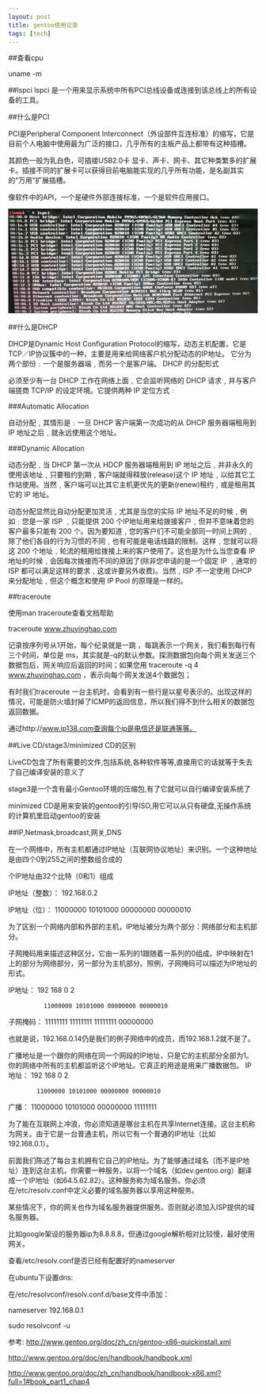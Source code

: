 ```yaml
---
layout: post
title: gentoo使用记录 
tags: [tech]
---
```


##查看cpu

uname -m

##lspci
lspci 是一个用来显示系统中所有PCI总线设备或连接到该总线上的所有设备的工具。 

##什么是PCI

PCI是Peripheral Component Interconnect（外设部件互连标准）的缩写，它是目前个人电脑中使用最为广泛的接口，几乎所有的主板产品上都带有这种插槽。

其颜色一般为乳白色，可插接USB2.0卡 显卡、声卡、网卡、其它种类繁多的扩展卡。插接不同的扩展卡可以获得目前电脑能实现的几乎所有功能，是名副其实的“万用”扩展插槽。

像软件中的API，一个是硬件外部连接标准，一个是软件应用接口。

![lspci](/images/lspci.jpg)


##什么是DHCP

DHCP是Dynamic Host Configuration Protocol的缩写，动态主机配置，它是TCP／IP协议簇中的一种，主要是用来给网络客户机分配动态的IP地址。
它分为两个部份﹕一个是服务器端﹐而另一个是客户端。
DHCP 的分配形式

必须至少有一台 DHCP 工作在网络上面﹐它会监听网络的 DHCP 请求﹐并与客户端搓商 TCP/IP 的设定环境。它提供两种 IP 定位方式﹕

###Automatic Allocation

自动分配﹐其情形是﹕一旦 DHCP 客户端第一次成功的从 DHCP 服务器端租用到 IP 地址之后﹐就永远使用这个地址。


###Dynamic Allocation

动态分配﹐当 DHCP 第一次从 HDCP 服务器端租用到 IP 地址之后﹐并非永久的使用该地址﹐只要租约到期﹐客户端就得释放(release)这个 IP 地址﹐以给其它工作站使用。当然﹐客户端可以比其它主机更优先的更新(renew)租约﹐或是租用其它的 IP 地址。

动态分配显然比自动分配更加灵活﹐尤其是当您的实际 IP 地址不足的时候﹐例如﹕您是一家 ISP ﹐只能提供 200 个IP地址用来给拨接客户﹐但并不意味着您的客户最多只能有 200 个。因为要知道﹐您的客户们不可能全部同一时间上网的﹐除了他们各自的行为习惯的不同﹐也有可能是电话线路的限制。这样﹐您就可以将这 200 个地址﹐轮流的租用给拨接上来的客户使用了。这也是为什么当您查看 IP 地址的时候﹐会因每次拨接而不同的原因了(除非您申请的是一个固定 IP ﹐通常的 ISP 都可以满足这样的要求﹐这或许要另外收费)。当然﹐ISP 不一定使用 DHCP 来分配地址﹐但这个概念和使用 IP Pool 的原理是一样的。

##traceroute

使用man traceroute查看文档帮助

traceroute www.zhuyinghao.com

记录按序列号从1开始，每个纪录就是一跳 ，每跳表示一个网关，我们看到每行有三个时间，单位是 ms，其实就是-q的默认参数。探测数据包向每个网关发送三个数据包后，网关响应后返回的时间；如果您用 traceroute -q 4 www.zhuyinghao.com ，表示向每个网关发送4个数据包；

有时我们traceroute 一台主机时，会看到有一些行是以星号表示的。出现这样的情况，可能是防火墙封掉了ICMP的返回信息，所以我们得不到什么相关的数据包返回数据。

通过http://www.ip138.com查询每个ip是电信还是联通等等。

##Live CD/stage3/minimized CD的区别


LiveCD包含了所有需要的文件,包括系统,各种软件等等,直接用它的话就等于失去了自己编译安装的意义了

stage3是一个含有最小Gentoo环境的压缩包,有了它就可以自行编译安装系统了

minimized CD是用来安装的gentoo的引导ISO,用它可以从只有硬盘,无操作系统的计算机里启动gentoo的安装

##IP,Netmask,broadcast,网关,DNS

在一个网络中，所有主机都通过IP地址（互联网协议地址）来识别。一个这种地址是由四个0到255之间的整数组合成的

个IP地址由32个比特（0和1）组成

IP地址（整数）：   192.168.0.2

IP地址（位）：     11000000 10101000 00000000 00000010

为了区别一个网络内部和外部的主机，IP地址被分为两个部分：网络部分和主机部分。

子网掩码用来描述这种区分，它由一系列的1跟随着一系列的0组成。IP中映射在1上的部分为网络部分，另一部分为主机部分。照例，子网掩码可以描述为IP地址的形式。

IP地址：        192      168      0         2

              11000000 10101000 00000000 00000010

子网掩码：    11111111 11111111 11111111 00000000

也就是说，192.168.0.14仍是我们的例子网络中的成员，而192.168.1.2就不是了。 


广播地址是一个跟你的网络在同一个网段的IP地址，只是它的主机部分全部为1。你的网络中所有的主机都监听这个IP地址。它真正的用途是用来广播数据包。 
IP地址：      192      168      0         2

            11000000 10101000 00000000 00000010

广播：      11000000 10101000 00000000 11111111

为了能在互联网上冲浪，你必须知道是哪台主机在共享Internet连接。这台主机称为网关。由于它是一台普通主机，所以它有一个普通的IP地址（比如192.168.0.1）。 

前面我们陈述了每台主机拥有它自己的IP地址。为了能够通过域名（而不是IP地址）连到这台主机，你需要一种服务，以将一个域名（如dev.gentoo.org）翻译成一个IP地址（如64.5.62.82）。这种服务称为域名服务。你必须在/etc/resolv.conf中定义必要的域名服务器以享用这种服务。

某些情况下，你的网关也作为域名服务器提供服务。否则就必须加入ISP提供的域名服务器。 


比如google架设的服务器ip为8.8.8.8，但通过google解析相对比较慢，最好使用网关。

查看/etc/resolv.conf是否已经有配置好的nameserver

在ubuntu下设置dns:

在/etc/resolvconf/resolv.conf.d/base文件中添加：

nameserver 192.168.0.1

sudo resolvconf -u




参考:
<http://www.gentoo.org/doc/zh_cn/gentoo-x86-quickinstall.xml>

<http://www.gentoo.org/doc/en/handbook/handbook.xml>

<http://www.gentoo.org/doc/zh_cn/handbook/handbook-x86.xml?full=1#book_part1_chap4>
